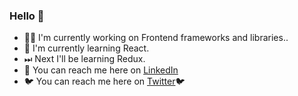 ### Hello 👋

- 👩‍💻 I'm currently working on Frontend frameworks and libraries..
- 🌱 I'm currently learning React.
- ⏭ Next I'll be learning Redux.
- 💼 You can reach me here on [LinkedIn](https://www.linkedin.com/in/kiara-hoheb-641157244/)
- 🐦 You can reach me here on [Twitter](https://twitter.com/kiarahoheb)🐦
